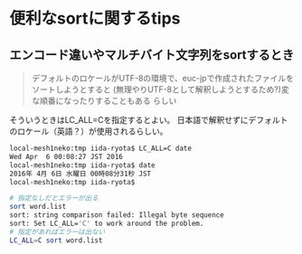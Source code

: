 # 便利なsortに関するtips

## エンコード違いやマルチバイト文字列をsortするとき
> デフォルトのロケールがUTF-8の環境で、euc-jpで作成されたファイルをソートしようとすると
> (無理やりUTF-8として解釈しようとするため?)変な順番になったりすることもある
らしい

そういうときはLC_ALL=Cを指定するとよい。
日本語で解釈せずにデフォルトのロケール（英語？）が使用されるらしい。

```bash
local-mesh1neko:tmp iida-ryota$ LC_ALL=C date
Wed Apr  6 00:08:27 JST 2016
local-mesh1neko:tmp iida-ryota$ date
2016年 4月 6日 水曜日 00時08分31秒 JST
local-mesh1neko:tmp iida-ryota$ 

# 指定なしだとエラーが出る
sort word.list
sort: string comparison failed: Illegal byte sequence
sort: Set LC_ALL='C' to work around the problem.
# 指定があればエラーは出ない
LC_ALL=C sort word.list
```

